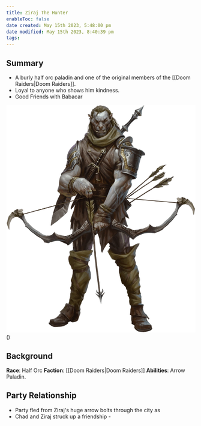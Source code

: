```yaml
---
title: Ziraj The Hunter
enableToc: false
date created: May 15th 2023, 5:48:00 pm
date modified: May 15th 2023, 8:40:39 pm
tags: 
---
```

## Summary
- A burly half orc paladin and one of the original members of the [[Doom Raiders|Doom Raiders]].
- Loyal to anyone who shows him kindness.
- Good Friends with Babacar

![](../attachments/Ziraj.png)()

## Background
**Race**: Half Orc
**Faction**: [[Doom Raiders|Doom Raiders]]
**Abilities**: Arrow Paladin.

## Party Relationship
- Party fled from Ziraj's huge arrow bolts through the city as
- Chad and Ziraj struck up a friendship -

